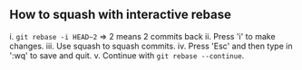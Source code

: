 ## How to squash with interactive rebase

i. `git rebase -i HEAD~2` => 2 means 2 commits back
ii. Press 'i' to make changes.
iii. Use squash to squash commits.
iv. Press 'Esc' and then type in ':wq' to save and quit.
v. Continue with `git rebase --continue`.